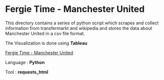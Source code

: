 # Fergie Time - Manchester United

This directory contains a series of python script which scrapes and collect information from transfermarkt and wikipedia and stores the data about Manchester United in a csv file format.

The Visualization is done using **Tableau**

[Fergie Time - Manchester United](https://public.tableau.com/profile/arutselvan.m#!/vizhome/FergieTime-ManchesterUnited/AlltimestatsDashboard)

Language : **Python**

Tool : **requests_html**
